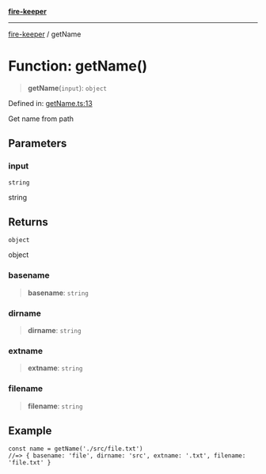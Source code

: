 [**fire-keeper**](../README.md)

***

[fire-keeper](../README.md) / getName

# Function: getName()

> **getName**(`input`): `object`

Defined in: [getName.ts:13](https://github.com/phonowell/fire-keeper/blob/master/src/getName.ts#L13)

Get name from path

## Parameters

### input

`string`

string

## Returns

`object`

object

### basename

> **basename**: `string`

### dirname

> **dirname**: `string`

### extname

> **extname**: `string`

### filename

> **filename**: `string`

## Example

```
const name = getName('./src/file.txt')
//=> { basename: 'file', dirname: 'src', extname: '.txt', filename: 'file.txt' }
```
